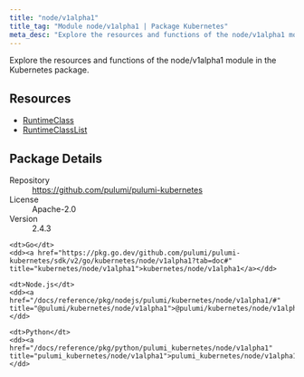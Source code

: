 ```yaml
---
title: "node/v1alpha1"
title_tag: "Module node/v1alpha1 | Package Kubernetes"
meta_desc: "Explore the resources and functions of the node/v1alpha1 module in the Kubernetes package."
---
```


<!-- WARNING: this file was generated by Pulumi Docs Generator. -->
<!-- Do not edit by hand unless you're certain you know what you are doing! -->

Explore the resources and functions of the node/v1alpha1 module in the Kubernetes package.

<h2 id="resources">Resources</h2>
<ul class="api">
    <li><a href="runtimeclass" title="RuntimeClass"><span class="symbol resource"></span>RuntimeClass</a></li>
    <li><a href="runtimeclasslist" title="RuntimeClassList"><span class="symbol resource"></span>RuntimeClassList</a></li>
</ul>

<h2 id="package-details">Package Details</h2>
<dl class="package-details">
	<dt>Repository</dt>
	<dd><a href="https://github.com/pulumi/pulumi-kubernetes">https://github.com/pulumi/pulumi-kubernetes</a></dd>
	<dt>License</dt>
	<dd>Apache-2.0</dd>
	<dt>Version</dt>
	<dd>2.4.3</dd>
</dl>



<dl class="tabular">

    <dt>Go</dt>
    <dd><a href="https://pkg.go.dev/github.com/pulumi/pulumi-kubernetes/sdk/v2/go/kubernetes/node/v1alpha1?tab=doc#" title="kubernetes/node/v1alpha1">kubernetes/node/v1alpha1</a></dd>

    <dt>Node.js</dt>
    <dd><a href="/docs/reference/pkg/nodejs/pulumi/kubernetes/node/v1alpha1/#" title="@pulumi/kubernetes/node/v1alpha1">@pulumi/kubernetes/node/v1alpha1</a></dd>

    <dt>Python</dt>
    <dd><a href="/docs/reference/pkg/python/pulumi_kubernetes/node/v1alpha1" title="pulumi_kubernetes/node/v1alpha1">pulumi_kubernetes/node/v1alpha1</a></dd>

</dl>

